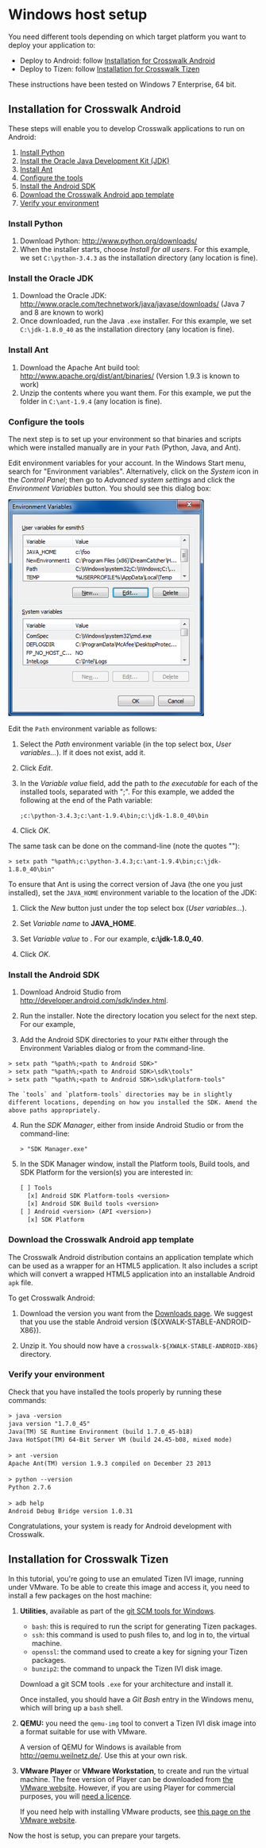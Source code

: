 # Windows host setup

You need different tools depending on which target platform you want to deploy your application to:

*   Deploy to Android: follow [Installation for Crosswalk Android](#Installation-for-Crosswalk-Android)
*   Deploy to Tizen: follow [Installation for Crosswalk Tizen](#Installation-for-Crosswalk-Tizen)

These instructions have been tested on Windows 7 Enterprise, 64 bit.

<h2 id="Installation-for-Crosswalk-Android">Installation for Crosswalk Android</h2>

These steps will enable you to develop Crosswalk applications to run on Android:

1.  [Install Python](#Install-Python)
2.  [Install the Oracle Java Development Kit (JDK)](#Install-the-Oracle-JDK)
3.  [Install Ant](#Install-Ant)
4.  [Configure the tools](#Configure-the-tools)
5.  [Install the Android SDK](#Install-the-Android-SDK)
6.  [Download the Crosswalk Android app template](#Download-the-Crosswalk-Android-app-template)
7.  [Verify your environment](#Verify-your-environment)

<h3 id="Install-Python">Install Python</h3>

1. Download Python: http://www.python.org/downloads/
2. When the installer starts, choose *Install for all users*.  For this example, we set `C:\python-3.4.3` as the installation directory (any location is fine).

<h3 id="Install-the-Oracle-JDK">Install the Oracle JDK</h3>

1.  Download the Oracle JDK: http://www.oracle.com/technetwork/java/javase/downloads/  (Java 7 and 8 are known to work)
2.  Once downloaded, run the Java <code>.exe</code> installer.  For this example, we set `C:\jdk-1.8.0_40` as the installation directory (any location is fine).

<h3 id="Install-Ant">Install Ant</h3>

1.  Download the Apache Ant build tool: http://www.apache.org/dist/ant/binaries/ (Version 1.9.3 is known to work)
2.  Unzip the contents where you want them.  For this example, we put the folder in `C:\ant-1.9.4` (any location is fine).

<h3 id="Configure-the-tools">Configure the tools</h3>

The next step is to set up your environment so that binaries and scripts which were installed manually are in your `Path` (Python, Java, and Ant).

Edit environment variables for your account. In the Windows Start menu, search for "Environment variables". Alternatively, click on the *System* icon in the *Control Panel*; then go to *Advanced system settings* and click the *Environment Variables* button. You should see this dialog box:

![Windows environment variables dialog](/assets/windows-env-variables.png)

Edit the `Path` environment variable as follows:

1.  Select the *Path* environment variable (in the top select box, *User variables...*).  If it does not exist, add it.

2.  Click *Edit*.

3.  In the *Variable value* field, add the path to *the executable* for each of the installed tools, separated with ";".  For this example, we added the following at the end of the Path variable:

        ;c:\python-3.4.3;c:\ant-1.9.4\bin;c:\jdk-1.8.0_40\bin

4.  Click *OK*.

The same task can be done on the command-line (note the quotes ""):
```
> setx path "%path%;c:\python-3.4.3;c:\ant-1.9.4\bin;c:\jdk-1.8.0_40\bin"
```

To ensure that Ant is using the correct version of Java (the one you just installed), set the `JAVA_HOME` environment variable to the location of the JDK:

1.  Click the *New* button just under the top select box (*User variables...*).

2.  Set *Variable name* to **JAVA_HOME**.

3.  Set *Variable value* to <root directory of JDK>.  For our example, **c:\jdk-1.8.0_40**.

4.  Click *OK*.

<h3 id="Install-the-Android-SDK">Install the Android SDK</h3>

1.  Download Android Studio from <a href='http://developer.android.com/sdk/index.html' target='_blank'>http://developer.android.com/sdk/index.html</a>.
2.  Run the installer.  Note the directory location you select for the next step.  For our example, 

3.  Add the Android SDK directories to your `PATH` either through the Environment Variables dialog or from the command-line. 
```
> setx path "%path%;<path to Android SDK>"
> setx path "%path%;<path to Android SDK>\sdk\tools"
> setx path "%path%;<path to Android SDK>\sdk\platform-tools"
```

    The `tools` and `platform-tools` directories may be in slightly different locations, depending on how you installed the SDK. Amend the above paths appropriately.

4.  Run the *SDK Manager*, either from inside Android Studio or from the command-line:

        > "SDK Manager.exe"

5.  In the SDK Manager window, install the Platform tools, Build tools, and SDK Platform for the version(s) you are interested in:

        [ ] Tools
          [x] Android SDK Platform-tools <version>
          [x] Android SDK Build tools <version>
        [ ] Android <version> (API <version>)
          [x] SDK Platform

<h3 id="Download-the-Crosswalk-Android-app-template">Download the Crosswalk Android app template</h3>

The Crosswalk Android distribution contains an application template which can be used as a wrapper for an HTML5 application. It also includes a script which will convert a wrapped HTML5 application into an installable Android `apk` file.

To get Crosswalk Android:

1.  Download the version you want from the [Downloads page](/documentation/downloads.html). We suggest that you use the stable Android version (${XWALK-STABLE-ANDROID-X86}).

2.  Unzip it. You should now have a `crosswalk-${XWALK-STABLE-ANDROID-X86}` directory.

<h3 id="Verify-your-environment">Verify your environment</h3>

Check that you have installed the tools properly by running these commands:

```
> java -version
java version "1.7.0_45"
Java(TM) SE Runtime Environment (build 1.7.0_45-b18)
Java HotSpot(TM) 64-Bit Server VM (build 24.45-b08, mixed mode)

> ant -version
Apache Ant(TM) version 1.9.3 compiled on December 23 2013

> python --version
Python 2.7.6

> adb help
Android Debug Bridge version 1.0.31
```

Congratulations, your system is ready for Android development with Crosswalk.

<h2 id="Installation-for-Crosswalk-Tizen">Installation for Crosswalk Tizen</h2>

In this tutorial, you're going to use an emulated Tizen IVI image, running under VMware. To be able to create this image and access it, you need to install a few packages on the host machine:

1. <a id="Utilities"></a>**Utilities**, available as part of the [git SCM tools for Windows](http://git-scm.com/download/win).

    <ul>
    <li><code>bash</code>: this is required to run the script for generating Tizen packages.</li>
    <li><code>ssh</code>: this command is used to push files to, and log in to, the virtual machine.</li>
    <li><code>openssl</code>: the command used to create a key for signing your Tizen packages.</li>
    <li><code>bunzip2</code>: the command to unpack the Tizen IVI disk image.</li>
    </ul>

    Download a git SCM tools `.exe` for your architecture and install it.

    Once installed, you should have a *Git Bash* entry in the Windows menu, which will bring up a `bash` shell.

2.  **QEMU:** you need the <code>qemu-img</code> tool to convert a Tizen IVI disk image into a format suitable for use with VMware.

    A version of QEMU for Windows is available from http://qemu.weilnetz.de/. Use this at your own risk.

3.  **VMware Player** or **VMware Workstation**, to create and run the virtual machine. The free version of Player can be downloaded from [the VMware website](https://my.vmware.com/web/vmware/free). However, if you are using Player for commercial purposes, you will [need a licence](http://store.vmware.com/buyplayerplus).

    If you need help with installing VMware products, see [this page on the VMware website](http://kb.vmware.com/selfservice/microsites/search.do?language=en_US&cmd=displayKC&externalId=2053973).

Now the host is setup, you can prepare your targets.

